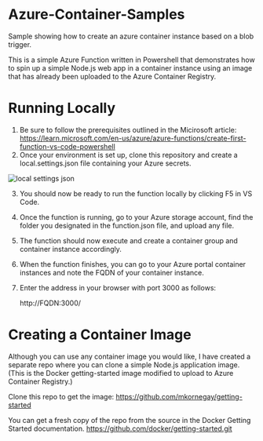 # Azure-Container-Samples
Sample showing how to create an azure container instance based on a blob trigger.

This is a simple Azure Function written in Powershell that demonstrates how to spin up a simple Node.js web app in a container instance using an image that has already been uploaded to the Azure Container Registry.

# Running Locally
1. Be sure to follow the prerequisites outlined in the Micirosoft article: https://learn.microsoft.com/en-us/azure/azure-functions/create-first-function-vs-code-powershell
2. Once your environment is set up, clone this repository and create a local.settings.json file containing your Azure secrets.

![local settings json](https://github.com/mkornegay/Azure-Container-Samples/assets/6258739/3e32b7aa-e320-4377-a287-713a6f9db174)

3. You should now be ready to run the function locally by clicking F5 in VS Code.
4. Once the function is running, go to your Azure storage account, find the folder you designated in the function.json file, and upload any file.
5. The function should now execute and create a container group and container instance accordingly.
6. When the function finishes, you can go to your Azure portal container instances and note the FQDN of your container instance.
7. Enter the address in your browser with port 3000 as follows:
  
    http://FQDN:3000/

# Creating a Container Image
Although you can use any container image you would like, I have created a separate repo where you can clone a simple Node.js application image.  
(This is the Docker getting-started image modified to upload to Azure Container Registry.)

Clone this repo to get the image: https://github.com/mkornegay/getting-started
  
You can get a fresh copy of the repo from the source in the Docker Getting Started documentation. https://github.com/docker/getting-started.git
  
  
  
